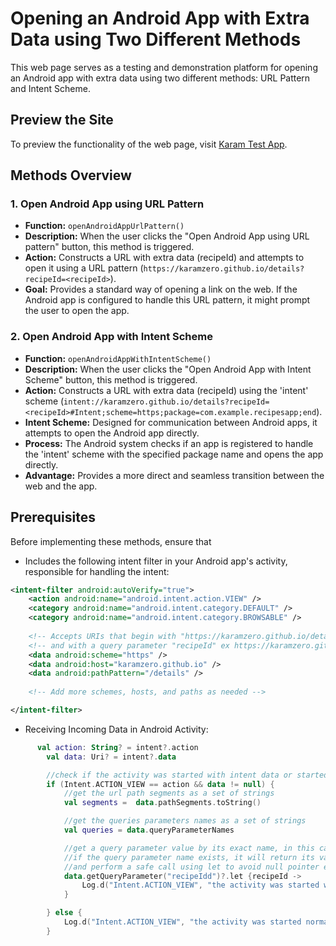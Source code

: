 # Opening an Android App with Extra Data using Two Different Methods

This web page serves as a testing and demonstration platform for opening an Android app with extra data using two different methods: URL Pattern and Intent Scheme.


## Preview the Site

To preview the functionality of the web page, visit [Karam Test App](https://karamzero.github.io).  


## Methods Overview

### 1. Open Android App using URL Pattern

- **Function:** `openAndroidAppUrlPattern()`
- **Description:** When the user clicks the "Open Android App using URL pattern" button, this method is triggered.
- **Action:** Constructs a URL with extra data (recipeId) and attempts to open it using a URL pattern (`https://karamzero.github.io/details?recipeId=<recipeId>`).
- **Goal:** Provides a standard way of opening a link on the web. If the Android app is configured to handle this URL pattern, it might prompt the user to open the app.

### 2. Open Android App with Intent Scheme

- **Function:** `openAndroidAppWithIntentScheme()`
- **Description:** When the user clicks the "Open Android App with Intent Scheme" button, this method is triggered.
- **Action:** Constructs a URL with extra data (recipeId) using the 'intent' scheme (`intent://karamzero.github.io/details?recipeId=<recipeId>#Intent;scheme=https;package=com.example.recipesapp;end`).
- **Intent Scheme:** Designed for communication between Android apps, it attempts to open the Android app directly.
- **Process:** The Android system checks if an app is registered to handle the 'intent' scheme with the specified package name and opens the app directly.
- **Advantage:** Provides a more direct and seamless transition between the web and the app.

## Prerequisites

Before implementing these methods, ensure that
- Includes the following intent filter in your Android app's activity, responsible for handling the intent:

```xml
<intent-filter android:autoVerify="true">
    <action android:name="android.intent.action.VIEW" />
    <category android:name="android.intent.category.DEFAULT" />
    <category android:name="android.intent.category.BROWSABLE" />
    
    <!-- Accepts URIs that begin with "https://karamzero.github.io/details” -->
    <!-- and with a query parameter "recipeId" ex https://karamzero.github.io/details?recipeId=12 -->
    <data android:scheme="https" />
    <data android:host="karamzero.github.io" />
    <data android:pathPattern="/details" />
    
    <!-- Add more schemes, hosts, and paths as needed -->

</intent-filter>
```

- Receiving Incoming Data in Android Activity:
```kotlin
      val action: String? = intent?.action
        val data: Uri? = intent?.data

        //check if the activity was started with intent data or started normally without intent data
        if (Intent.ACTION_VIEW == action && data != null) {
            //get the url path segments as a set of strings
            val segments =  data.pathSegments.toString()

            //get the queries parameters names as a set of strings
            val queries = data.queryParameterNames

            //get a query parameter value by its exact name, in this case "recipeId".
            //if the query parameter name exists, it will return its value, otherwise it will return null.
            //and perform a safe call using let to avoid null pointer exception.
            data.getQueryParameter("recipeIdd")?.let {recipeId ->
                Log.d("Intent.ACTION_VIEW", "the activity was started with intent data $recipeId")
            }

        } else {
            Log.d("Intent.ACTION_VIEW", "the activity was started normally without intent data")
        }
```
